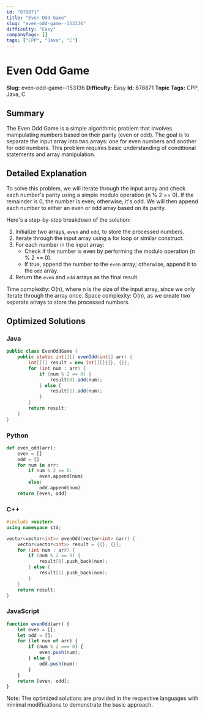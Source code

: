 ```yaml
---
id: "878871"
title: "Even Odd Game"
slug: "even-odd-game--153136"
difficulty: "Easy"
companyTags: []
tags: ["CPP", "Java", "C"]
---
```


**Even Odd Game**
==================

**Slug:** even-odd-game--153136
**Difficulty:** Easy
**Id:** 878871
**Topic Tags:** CPP, Java, C

## Summary
The Even Odd Game is a simple algorithmic problem that involves manipulating numbers based on their parity (even or odd). The goal is to separate the input array into two arrays: one for even numbers and another for odd numbers. This problem requires basic understanding of conditional statements and array manipulation.

## Detailed Explanation
To solve this problem, we will iterate through the input array and check each number's parity using a simple modulo operation (n % 2 == 0). If the remainder is 0, the number is even; otherwise, it's odd. We will then append each number to either an even or odd array based on its parity.

Here's a step-by-step breakdown of the solution:

1. Initialize two arrays, `even` and `odd`, to store the processed numbers.
2. Iterate through the input array using a for loop or similar construct.
3. For each number in the input array:
    * Check if the number is even by performing the modulo operation (n % 2 == 0).
    * If true, append the number to the `even` array; otherwise, append it to the `odd` array.
4. Return the `even` and `odd` arrays as the final result.

Time complexity: O(n), where n is the size of the input array, since we only iterate through the array once.
Space complexity: O(n), as we create two separate arrays to store the processed numbers.

## Optimized Solutions

### Java
```java
public class EvenOddGame {
    public static int[][] evenOdd(int[] arr) {
        int[][] result = new int[][]{{}, {}};
        for (int num : arr) {
            if (num % 2 == 0) {
                result[0].add(num);
            } else {
                result[1].add(num);
            }
        }
        return result;
    }
}
```

### Python
```python
def even_odd(arr):
    even = []
    odd = []
    for num in arr:
        if num % 2 == 0:
            even.append(num)
        else:
            odd.append(num)
    return [even, odd]
```

### C++
```cpp
#include <vector>
using namespace std;

vector<vector<int>> evenOdd(vector<int> &arr) {
    vector<vector<int>> result = {{}, {}};
    for (int num : arr) {
        if (num % 2 == 0) {
            result[0].push_back(num);
        } else {
            result[1].push_back(num);
        }
    }
    return result;
}
```

### JavaScript
```javascript
function evenOdd(arr) {
    let even = [];
    let odd = [];
    for (let num of arr) {
        if (num % 2 === 0) {
            even.push(num);
        } else {
            odd.push(num);
        }
    }
    return [even, odd];
}
```

Note: The optimized solutions are provided in the respective languages with minimal modifications to demonstrate the basic approach.